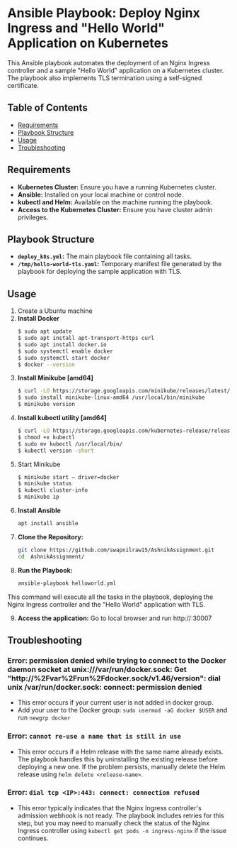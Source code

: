 # Ansible Playbook: Deploy Nginx Ingress and "Hello World" Application on Kubernetes

This Ansible playbook automates the deployment of an Nginx Ingress controller and a sample "Hello World" application on a Kubernetes cluster. The playbook also implements TLS termination using a self-signed certificate.

## Table of Contents
- [Requirements](#requirements)
- [Playbook Structure](#playbook-structure)
- [Usage](#usage)
- [Troubleshooting](#troubleshooting)

## Requirements
- **Kubernetes Cluster:** Ensure you have a running Kubernetes cluster.
- **Ansible:** Installed on your local machine or control node.
- **kubectl and Helm:** Available on the machine running the playbook.
- **Access to the Kubernetes Cluster:** Ensure you have cluster admin privileges.

## Playbook Structure

- **`deploy_k8s.yml`:** The main playbook file containing all tasks.
- **`/tmp/hello-world-tls.yaml`:** Temporary manifest file generated by the playbook for deploying the sample application with TLS.

## Usage
1. Create a Ubuntu machine
2. **Install Docker**
   ```bash
   $ sudo apt update
   $ sudo apt install apt-transport-https curl
   $ sudo apt install docker.io
   $ sudo systemctl enable docker
   $ sudo systemctl start docker
   $ docker --version
3. **Install Minikube [amd64]**
   ```bash
   $ curl -LO https://storage.googleapis.com/minikube/releases/latest/minikube-linux-amd64
   $ sudo install minikube-linux-amd64 /usr/local/bin/minikube
   $ minikube version
4. **Install kubectl utility [amd64]**
   ```bash
   $ curl -LO https://storage.googleapis.com/kubernetes-release/release/"curl -s https://storage.googleapis.com/kubernetes-release/release/stable.txt"/bin/linux/amd64/kubectl
   $ chmod +x kubectl
   $ sudo mv kubectl /usr/local/bin/
   $ kubectl version -short
5. Start Minikube
   ```bash
   $ minikube start — driver=docker
   $ minikube status
   $ kubectl cluster-info
   $ minikube ip
6. **Install Ansible**
   ```bash
   apt install ansible
7. **Clone the Repository:**
   ```bash
   git clone https://github.com/swapnilraw15/AshnikAssignment.git
   cd  AshnikAssignment/
8. **Run the Playbook:**
   ```bash
   ansible-playbook helloworld.yml
This command will execute all the tasks in the playbook, deploying the Nginx Ingress controller and the "Hello World" application with TLS.

9. **Access the application:**
     Go to local browser and run http://<minikube-ip>:30007
   
## Troubleshooting

### Error: permission denied while trying to connect to the Docker daemon socket at unix:///var/run/docker.sock: Get "http://%2Fvar%2Frun%2Fdocker.sock/v1.46/version": dial unix /var/run/docker.sock: connect: permission denied
   - This error occurs if your current user is not added in docker group.
   - Add your user to the Docker group: `sudo usermod -aG docker $USER` and run `newgrp docker`

### Error: `cannot re-use a name that is still in use`
   - This error occurs if a Helm release with the same name already exists. The playbook handles this by uninstalling the existing release before deploying a new one. If the problem persists, manually delete the Helm release using `helm delete <release-name>`.

### Error: `dial tcp <IP>:443: connect: connection refused`
   - This error typically indicates that the Nginx Ingress controller's admission webhook is not ready. The playbook includes retries for this step, but you may need to manually check the status of the Nginx Ingress controller using `kubectl get pods -n ingress-nginx` if the issue continues.
